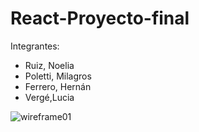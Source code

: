 # React-Proyecto-final

Integrantes:
* Ruiz, Noelia
* Poletti, Milagros
* Ferrero, Hernán
* Vergé,Lucia

![wireframe01](https://github.com/LuciaVerge/React-Proyecto-final/assets/121320312/bcb21604-25e5-4a42-9a83-ba55a8e64265)
